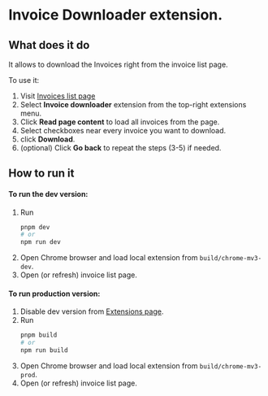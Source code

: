 # Invoice Downloader extension.

## What does it do

It allows to download the Invoices right from the invoice list page.

To use it:
1. Visit [Invoices list page](https://keenethics.itfin.io/invoices)
2. Select **Invoice downloader** extension from the top-right extensions menu.
3. Click **Read page content** to load all invoices from the page.
4. Select checkboxes near every invoice you want to download.
5. click **Download**.
6. (optional) Click **Go back** to repeat the steps (3-5) if needed.

## How to run it
#### To run the dev version:
1. Run
    ```bash
    pnpm dev
    # or
    npm run dev
    ```
2. Open Chrome browser and load local extension from `build/chrome-mv3-dev`.
3. Open (or refresh) invoice list page.

#### To run production version:
1. Disable dev version from [Extensions page](`chrome://extensions/`).
2. Run
    ```bash
    pnpm build
    # or
    npm run build
    ```
3. Open Chrome browser and load local extension from `build/chrome-mv3-prod`.
4. Open (or refresh) invoice list page.
